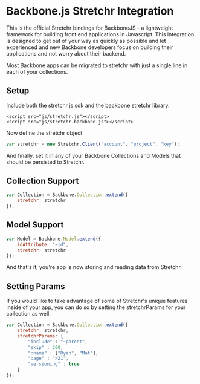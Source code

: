 # Backbone.js Stretchr Integration
This is the official Stretchr bindings for BackboneJS - a lightweight framework for building front end applications in Javascript.  This integration is designed to get out of your way as quickly as possible and let experienced and new Backbone developers focus on building their applications and not worry about their backend.

Most Backbone apps can be migrated to stretchr with just a single line in each of your collections.

## Setup

Include both the stretchr js sdk and the backbone stretchr library.
```
<script src="js/stretchr.js"></script>
<script src="js/stretchr-backbone.js"></script>
```

Now define the stretchr object

```javascript
var stretchr = new Stretchr.Client("account", "project", "key");
```

And finally, set it in any of your Backbone Collections and Models that should be persisted to Stretchr.

## Collection Support

```javascript
var Collection = Backbone.Collection.extend({
	stretchr: stretchr
});
```

## Model Support

```javascript
var Model = Backbone.Model.extend({
	idAttribute: "~id",
	stretchr: stretchr
});
```

And that's it, you're app is now storing and reading data from Stretchr.

## Setting Params
If you would like to take advantage of some of Stretchr's unique features inside of your app, you can do so by setting the stretchrParams for your collection as well.

```javascript
var Collection = Backbone.Collection.extend({
	stretchr: stretchr,
	stretchrParams: {
		"include" : "~parent",
		"skip" : 200,
		":name" : ["Ryan", "Mat"],
		":age" : ">21",
		"versioning" : true
	}
});
```
